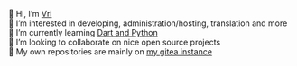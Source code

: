 👋 Hi, I’m [Vri](https://vrifox.cc)\
👀 I’m interested in developing, administration/hosting, translation and more\
🌱 I’m currently learning [Dart and Python](https://exercism.org/profiles/vri)\
💞️ I’m looking to collaborate on nice open source projects\
📌 My own repositories are mainly on [my gitea instance](https://code.cozy.town/vri)
